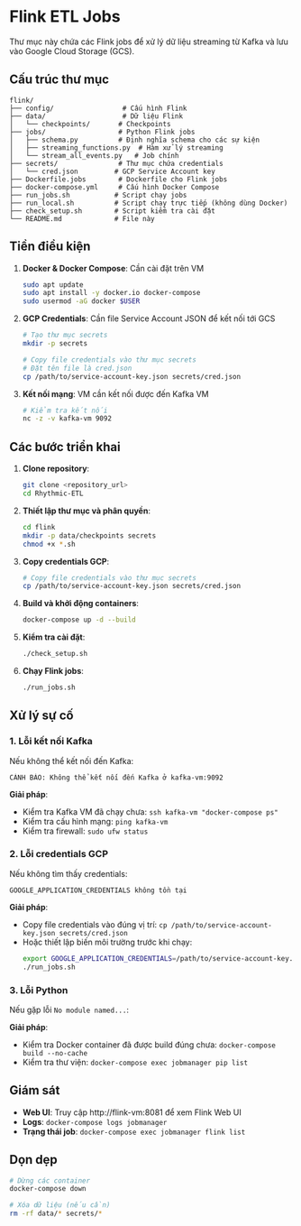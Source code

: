 # Flink ETL Jobs

Thư mục này chứa các Flink jobs để xử lý dữ liệu streaming từ Kafka và lưu vào Google Cloud Storage (GCS).

## Cấu trúc thư mục

```
flink/
├── config/                 # Cấu hình Flink
├── data/                   # Dữ liệu Flink
│   └── checkpoints/       # Checkpoints
├── jobs/                  # Python Flink jobs
│   ├── schema.py          # Định nghĩa schema cho các sự kiện
│   ├── streaming_functions.py  # Hàm xử lý streaming
│   └── stream_all_events.py   # Job chính
├── secrets/               # Thư mục chứa credentials
│   └── cred.json         # GCP Service Account key
├── Dockerfile.jobs        # Dockerfile cho Flink jobs
├── docker-compose.yml     # Cấu hình Docker Compose
├── run_jobs.sh           # Script chạy jobs
├── run_local.sh          # Script chạy trực tiếp (không dùng Docker)
├── check_setup.sh        # Script kiểm tra cài đặt
└── README.md             # File này
```

## Tiền điều kiện

1. **Docker & Docker Compose**: Cần cài đặt trên VM
   ```bash
   sudo apt update
   sudo apt install -y docker.io docker-compose
   sudo usermod -aG docker $USER
   ```

2. **GCP Credentials**: Cần file Service Account JSON để kết nối tới GCS
   ```bash
   # Tạo thư mục secrets
   mkdir -p secrets
   
   # Copy file credentials vào thư mục secrets
   # Đặt tên file là cred.json
   cp /path/to/service-account-key.json secrets/cred.json
   ```

3. **Kết nối mạng**: VM cần kết nối được đến Kafka VM
   ```bash
   # Kiểm tra kết nối
   nc -z -v kafka-vm 9092
   ```

## Các bước triển khai

1. **Clone repository**:
   ```bash
   git clone <repository_url>
   cd Rhythmic-ETL
   ```

2. **Thiết lập thư mục và phân quyền**:
   ```bash
   cd flink
   mkdir -p data/checkpoints secrets
   chmod +x *.sh
   ```

3. **Copy credentials GCP**:
   ```bash
   # Copy file credentials vào thư mục secrets
   cp /path/to/service-account-key.json secrets/cred.json
   ```

4. **Build và khởi động containers**:
   ```bash
   docker-compose up -d --build
   ```

5. **Kiểm tra cài đặt**:
   ```bash
   ./check_setup.sh
   ```
   
6. **Chạy Flink jobs**:
   ```bash
   ./run_jobs.sh
   ```

## Xử lý sự cố

### 1. Lỗi kết nối Kafka

Nếu không thể kết nối đến Kafka:

```
CẢNH BÁO: Không thể kết nối đến Kafka ở kafka-vm:9092
```

**Giải pháp**:
- Kiểm tra Kafka VM đã chạy chưa: `ssh kafka-vm "docker-compose ps"`
- Kiểm tra cấu hình mạng: `ping kafka-vm`
- Kiểm tra firewall: `sudo ufw status`

### 2. Lỗi credentials GCP

Nếu không tìm thấy credentials:

```
GOOGLE_APPLICATION_CREDENTIALS không tồn tại
```

**Giải pháp**:
- Copy file credentials vào đúng vị trí: `cp /path/to/service-account-key.json secrets/cred.json`
- Hoặc thiết lập biến môi trường trước khi chạy:
  ```bash
  export GOOGLE_APPLICATION_CREDENTIALS=/path/to/service-account-key.json
  ./run_jobs.sh
  ```

### 3. Lỗi Python

Nếu gặp lỗi `No module named...`:

**Giải pháp**:
- Kiểm tra Docker container đã được build đúng chưa: `docker-compose build --no-cache`
- Kiểm tra thư viện: `docker-compose exec jobmanager pip list`

## Giám sát

- **Web UI**: Truy cập http://flink-vm:8081 để xem Flink Web UI
- **Logs**: `docker-compose logs jobmanager`
- **Trạng thái job**: `docker-compose exec jobmanager flink list`

## Dọn dẹp

```bash
# Dừng các container
docker-compose down

# Xóa dữ liệu (nếu cần)
rm -rf data/* secrets/*
``` 